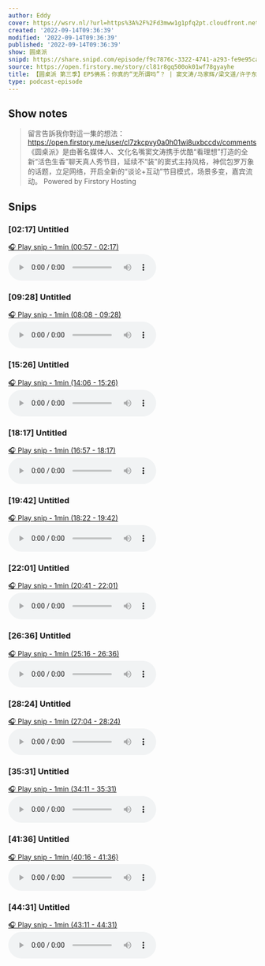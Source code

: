 ```yaml
---
author: Eddy
cover: https://wsrv.nl/?url=https%3A%2F%2Fd3mww1g1pfq2pt.cloudfront.net%2FAvatar%2Fcl7zkcpvy0a0h01wi8uxbccdv%2F1666234585141.jpg&w=200&h=200
created: '2022-09-14T09:36:39'
modified: '2022-09-14T09:36:39'
published: '2022-09-14T09:36:39'
show: 圆桌派
snipd: https://share.snipd.com/episode/f9c7876c-3322-4741-a293-fe9e95caac66
source: https://open.firstory.me/story/cl81r8gq500ok01wf78gyayhe
title: 【圆桌派 第三季】EP5佛系：你真的“无所谓吗”？ | 窦文涛/马家辉/梁文道/许子东 | 优酷纪实 YOUKU DOCUMENTARY
type: podcast-episode
---
```



## Show notes
> 留言告訴我你對這一集的想法：  https://open.firstory.me/user/cl7zkcpvy0a0h01wi8uxbccdv/comments   《圆桌派》是由著名媒体人、文化名嘴窦文涛携手优酷“看理想”打造的全新“活色生香”聊天真人秀节目，延续不“装”的窦式主持风格，神侃包罗万象的话题，立足网络，开启全新的“谈论+互动”节目模式，场景多变，嘉宾流动。
> Powered by  Firstory Hosting

## Snips
### [02:17] Untitled
[🎧 Play snip - 1min️ (00:57 - 02:17)](https://share.snipd.com/snip/072ab8ed-8d41-44a5-8837-8b1eb6bc66b8)
<audio controls> <source src="https://backend.endpoints.firstory-709db.cloud.goog/play.mp3?url=https%3A%2F%2Fd3mww1g1pfq2pt.cloudfront.net%2FRecord%2Fcl7zkcpvy0a0h01wi8uxbccdv%2Fcl81r8gq500ol01wfeb50hhej.mp3%3Fv%3D1663168623284#t=00:57,02:17"> </audio>
### [09:28] Untitled
[🎧 Play snip - 1min️ (08:08 - 09:28)](https://share.snipd.com/snip/169e3dfd-2c65-41d0-8057-b187eb52afad)
<audio controls> <source src="https://backend.endpoints.firstory-709db.cloud.goog/play.mp3?url=https%3A%2F%2Fd3mww1g1pfq2pt.cloudfront.net%2FRecord%2Fcl7zkcpvy0a0h01wi8uxbccdv%2Fcl81r8gq500ol01wfeb50hhej.mp3%3Fv%3D1663168623284#t=08:08,09:28"> </audio>
### [15:26] Untitled
[🎧 Play snip - 1min️ (14:06 - 15:26)](https://share.snipd.com/snip/5445ccde-6337-4870-90e9-98d68db787ee)
<audio controls> <source src="https://backend.endpoints.firstory-709db.cloud.goog/play.mp3?url=https%3A%2F%2Fd3mww1g1pfq2pt.cloudfront.net%2FRecord%2Fcl7zkcpvy0a0h01wi8uxbccdv%2Fcl81r8gq500ol01wfeb50hhej.mp3%3Fv%3D1663168623284#t=14:06,15:26"> </audio>
### [18:17] Untitled
[🎧 Play snip - 1min️ (16:57 - 18:17)](https://share.snipd.com/snip/2e99a9ea-7541-4f5f-b55f-759c8642af3f)
<audio controls> <source src="https://backend.endpoints.firstory-709db.cloud.goog/play.mp3?url=https%3A%2F%2Fd3mww1g1pfq2pt.cloudfront.net%2FRecord%2Fcl7zkcpvy0a0h01wi8uxbccdv%2Fcl81r8gq500ol01wfeb50hhej.mp3%3Fv%3D1663168623284#t=16:57,18:17"> </audio>
### [19:42] Untitled
[🎧 Play snip - 1min️ (18:22 - 19:42)](https://share.snipd.com/snip/4d9efc41-57e0-4669-9af6-54a38b4ad844)
<audio controls> <source src="https://backend.endpoints.firstory-709db.cloud.goog/play.mp3?url=https%3A%2F%2Fd3mww1g1pfq2pt.cloudfront.net%2FRecord%2Fcl7zkcpvy0a0h01wi8uxbccdv%2Fcl81r8gq500ol01wfeb50hhej.mp3%3Fv%3D1663168623284#t=18:22,19:42"> </audio>
### [22:01] Untitled
[🎧 Play snip - 1min️ (20:41 - 22:01)](https://share.snipd.com/snip/14f95abd-2106-47c8-9b68-7a43b5de1cba)
<audio controls> <source src="https://backend.endpoints.firstory-709db.cloud.goog/play.mp3?url=https%3A%2F%2Fd3mww1g1pfq2pt.cloudfront.net%2FRecord%2Fcl7zkcpvy0a0h01wi8uxbccdv%2Fcl81r8gq500ol01wfeb50hhej.mp3%3Fv%3D1663168623284#t=20:41,22:01"> </audio>
### [26:36] Untitled
[🎧 Play snip - 1min️ (25:16 - 26:36)](https://share.snipd.com/snip/4456ad78-e3b6-4f87-a53c-c5f8d0225330)
<audio controls> <source src="https://backend.endpoints.firstory-709db.cloud.goog/play.mp3?url=https%3A%2F%2Fd3mww1g1pfq2pt.cloudfront.net%2FRecord%2Fcl7zkcpvy0a0h01wi8uxbccdv%2Fcl81r8gq500ol01wfeb50hhej.mp3%3Fv%3D1663168623284#t=25:16,26:36"> </audio>
### [28:24] Untitled
[🎧 Play snip - 1min️ (27:04 - 28:24)](https://share.snipd.com/snip/9e08f2e7-7d26-446f-ad3a-3ef30c586d00)
<audio controls> <source src="https://backend.endpoints.firstory-709db.cloud.goog/play.mp3?url=https%3A%2F%2Fd3mww1g1pfq2pt.cloudfront.net%2FRecord%2Fcl7zkcpvy0a0h01wi8uxbccdv%2Fcl81r8gq500ol01wfeb50hhej.mp3%3Fv%3D1663168623284#t=27:04,28:24"> </audio>
### [35:31] Untitled
[🎧 Play snip - 1min️ (34:11 - 35:31)](https://share.snipd.com/snip/8ced1495-d861-43f8-aaa9-09154286fab2)
<audio controls> <source src="https://backend.endpoints.firstory-709db.cloud.goog/play.mp3?url=https%3A%2F%2Fd3mww1g1pfq2pt.cloudfront.net%2FRecord%2Fcl7zkcpvy0a0h01wi8uxbccdv%2Fcl81r8gq500ol01wfeb50hhej.mp3%3Fv%3D1663168623284#t=34:11,35:31"> </audio>
### [41:36] Untitled
[🎧 Play snip - 1min️ (40:16 - 41:36)](https://share.snipd.com/snip/57aebfdb-a973-4efe-b9bc-05b7c5aab99d)
<audio controls> <source src="https://backend.endpoints.firstory-709db.cloud.goog/play.mp3?url=https%3A%2F%2Fd3mww1g1pfq2pt.cloudfront.net%2FRecord%2Fcl7zkcpvy0a0h01wi8uxbccdv%2Fcl81r8gq500ol01wfeb50hhej.mp3%3Fv%3D1663168623284#t=40:16,41:36"> </audio>
### [44:31] Untitled
[🎧 Play snip - 1min️ (43:11 - 44:31)](https://share.snipd.com/snip/1cd6d2a8-ad3f-4bd9-be08-c5677be4e5cc)
<audio controls> <source src="https://backend.endpoints.firstory-709db.cloud.goog/play.mp3?url=https%3A%2F%2Fd3mww1g1pfq2pt.cloudfront.net%2FRecord%2Fcl7zkcpvy0a0h01wi8uxbccdv%2Fcl81r8gq500ol01wfeb50hhej.mp3%3Fv%3D1663168623284#t=43:11,44:31"> </audio>
